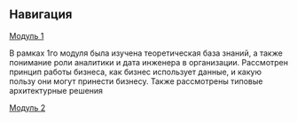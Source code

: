 ## Навигация

[Модуль 1](https://github.com/KristinaLyu/DE_project/tree/main/DE-101/Module1)

В рамках 1го модуля была изучена теоретическая база знаний, а также понимание роли аналитики и дата инженера в организации. Рассмотрен принцип работы бизнеса, как бизнес использует данные, и какую пользу они могут принести бизнесу. Также рассмотрены типовые архитектурные решения

[Модуль 2](https://github.com/KristinaLyu/DE_project/tree/main/DE-101/Module2)


